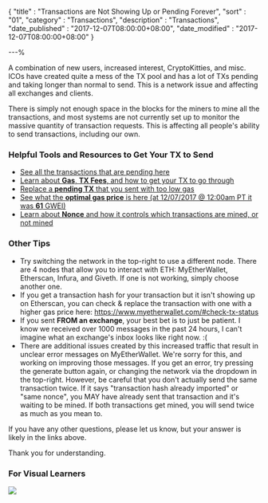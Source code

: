 {
"title"       : "Transactions are Not Showing Up or Pending Forever",
"sort"        : "01",
"category"    : "Transactions",
"description" : "Transactions",
"date_published" : "2017-12-07T08:00:00+08:00",
"date_modified"  : "2017-12-07T08:00:00+08:00"
}

---%

<p id="tansuopf_p1">
  A combination of new users, increased interest, CryptoKitties, and misc. ICOs have created quite a mess of the TX pool and has a lot of TXs pending and taking longer than normal to send. This is a network issue and affecting all exchanges and clients.
</p>
<p id="tansuopf_p2">
  There is simply not enough space in the blocks for the miners to mine all the transactions, and most systems are not currently set up to monitor the massive quantity of transaction requests. This is affecting all people's ability to send transactions, including our own.
</p>

### Helpful Tools and Resources to Get Your TX to Send
<ul>
  <li id="tansuopf_helpful_tools_l1">
    <a href="https://etherscan.io/txsPending" target="_blank">
      See all the transactions that are pending here
    </a>
  </li>
  <li id="tansuopf_helpful_tools_l2">
    <a href="https://kb.myetherwallet.com/gas/what-is-gas-ethereum.html" target="_blank">
      Learn about <b>Gas</b>, <b>TX Fees</b>, and how to get your TX to go through
    </a>
  </li>
  <li id="tansuopf_helpful_tools_l3">
    <a href="https://kb.myetherwallet.com/transactions/check-status-of-ethereum-transaction.html" target="_blank">
      Replace a <b>pending TX</b> that you sent with too low gas
    </a>
  </li>
  <li id="tansuopf_helpful_tools_l4">
    <a href="https://ethgasstation.info/" target="_blank">
      See what the <b>optimal gas price</b> is here (at 12/07/2017 @ 12:00am PT it was <b>61</b> GWEI)
    </a>
  </li>
  <li id="tansuopf_helpful_tools_l5">
    <a href="https://kb.myetherwallet.com/transactions/what-is-nonce.html" target="_blank">
      Learn about <b>Nonce</b> and how it controls which transactions are mined, or not mined
    </a>
  </li>
</ul>

### Other Tips

<ul>
  <li id="tansuopf_other_l1">
    Try switching the network in the top-right to use a different node. There are 4 nodes that allow you to interact with ETH: MyEtherWallet, Etherscan, Infura, and Giveth. If one is not working, simply choose another one.
  </li>
  <li id="tansuopf_other_l2">
    If you get a transaction hash for your transaction but it isn't showing up on Etherscan, you can check & replace the transaction with one with a higher gas price here: <a href="https://www.myetherwallet.com/#check-tx-status" target="_blank">https://www.myetherwallet.com/#check-tx-status</a>
  </li>
  <li id="tansuopf_other_l3">
    If you sent <b>FROM an exchange</b>, your best bet is to just be patient. I know we received over 1000 messages in the past 24 hours, I can't imagine what an exchange's inbox looks like right now. :(
  </li>
  <li id="tansuopf_other_l4">
    There are additional issues created by this increased traffic that result in unclear error messages on MyEtherWallet. We're sorry for this, and working on improving those messages. If you get an error, try pressing the generate button again, or changing the network via the dropdown in the top-right. However, be careful that you don't actually send the same transaction twice. If it says "transaction hash already imported" or "same nonce", you MAY have already sent that transaction and it's waiting to be mined. If both transactions get mined, you will send twice as much as you mean to.
  </li>
</ul>
<p id="tansuopf_any_questions">
  If you have any other questions, please let us know, but your answer is likely in the links above.
</p>
<p id="tansuopf_thanks">
  Thank you for understanding.
</p>

### For Visual Learners
<div id="fvl_img3">
  <img src="../images/tx_pool_infographic.png" />
</div>
